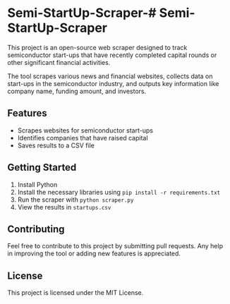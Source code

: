 # Semi-StartUp-Scraper-# Semi-StartUp-Scraper

This project is an open-source web scraper designed to track semiconductor start-ups that have recently completed capital rounds or other significant financial activities. 

The tool scrapes various news and financial websites, collects data on start-ups in the semiconductor industry, and outputs key information like company name, funding amount, and investors.

## Features
- Scrapes websites for semiconductor start-ups
- Identifies companies that have raised capital
- Saves results to a CSV file

## Getting Started
1. Install Python
2. Install the necessary libraries using `pip install -r requirements.txt`
3. Run the scraper with `python scraper.py`
4. View the results in `startups.csv`

## Contributing
Feel free to contribute to this project by submitting pull requests. Any help in improving the tool or adding new features is appreciated.

## License
This project is licensed under the MIT License.
